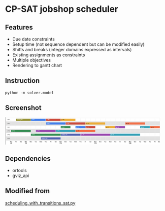 # CP-SAT jobshop scheduler

## Features
- Due date constraints
- Setup time (not sequence dependent but can be modified easily)
- Shifts and breaks (integer domains expressed as intervals)
- Existing assignments as constraints
- Multiple objectives
- Rendering to gantt chart

## Instruction
```
python -m solver.model
```

## Screenshot
![Alt text](/screenshot.png?raw=true)

## Dependencies
* ortools
* gviz_api

## Modified from
[scheduling_with_transitions_sat.py](https://github.com/google/or-tools/blob/stable/examples/contrib/scheduling_with_transitions_sat.py)
